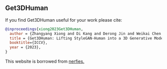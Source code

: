 ## Get3DHuman

If you find Get3DHuman useful for your work please cite:
```bibtex
@inproceedings{xiong2023Get3DHuman,
  author = {Zhangyang Xiong and Di Kang and Derong Jin and Weikai Chen and Linchao Bao and Shuguang Cui and Xiaoguang Han},  
  title = {Get3DHuman: Lifting StyleGAN-Human into a 3D Generative Model using Pixel-aligned Reconstruction Priors},
  booktitle={ICCV},
  year = {2023},
}
```
 This website is borrowed from <a href="https://github.com/nerfies/nerfies.github.io">nerfies.</a>
